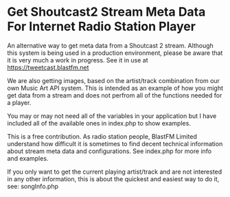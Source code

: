 # Get Shoutcast2 Stream Meta Data For Internet Radio Station Player
An alternative way to get meta data from a Shoutcast 2 stream. Although this system is being used in a production environment, please be aware that it is very much a work in progress. See it in use at https://tweetcast.blastfm.net

We are also getting images, based on the artist/track combination from our own Music Art API system. This is intended as an example of how you might get data from a stream and does not perfrom all of the functions needed for a player.

You may or may not need all of the variables in your application but I have included all of the available ones in index.php to show examples.

This is a free contribution. As radio station people, BlastFM Limited understand how difficult it is sometimes to find decent technical information about stream meta data and configurations. See index.php for more info and examples.

If you only want to get the current playing artist/track and are not interested in any other information, this is about the quickest and easiest way to do it, see: songInfo.php
